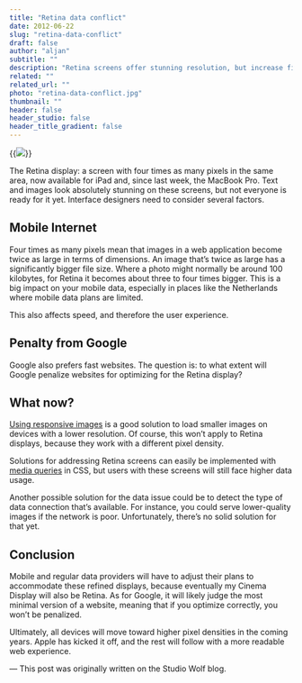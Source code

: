 ```yaml
---
title: "Retina data conflict"
date: 2012-06-22
slug: "retina-data-conflict"
draft: false
author: "aljan"
subtitle: ""
description: "Retina screens offer stunning resolution, but increase file sizes and affect mobile data usage. Solutions like responsive images and media queries help, but there’s still no perfect solution for data consumption."
related: ""
related_url: ""
photo: "retina-data-conflict.jpg"
thumbnail: ""
header: false
header_studio: false
header_title_gradient: false
---
```


{{<image src="retina-data-conflict.jpg">}}

The Retina display: a screen with four times as many pixels in the same area, now available for iPad and, since last week, the MacBook Pro. Text and images look absolutely stunning on these screens, but not everyone is ready for it yet. Interface designers need to consider several factors.

## Mobile Internet

Four times as many pixels mean that images in a web application become twice as large in terms of dimensions. An image that’s twice as large has a significantly bigger file size. Where a photo might normally be around 100 kilobytes, for Retina it becomes about three to four times bigger. This is a big impact on your mobile data, especially in places like the Netherlands where mobile data plans are limited.

This also affects speed, and therefore the user experience.

## Penalty from Google

Google also prefers fast websites. The question is: to what extent will Google penalize websites for optimizing for the Retina display?

## What now?

[Using responsive images](https://www.smashingmagazine.com/2012/06/responsive-images-with-wordress-featured-images/) is a good solution to load smaller images on devices with a lower resolution. Of course, this won’t apply to Retina displays, because they work with a different pixel density.

Solutions for addressing Retina screens can easily be implemented with [media queries](http://seesparkbox.com/foundry/targeting_iphone_4s_retina_display_with_media_queries) in CSS, but users with these screens will still face higher data usage.

Another possible solution for the data issue could be to detect the type of data connection that’s available. For instance, you could serve lower-quality images if the network is poor. Unfortunately, there’s no solid solution for that yet.

## Conclusion

Mobile and regular data providers will have to adjust their plans to accommodate these refined displays, because eventually my Cinema Display will also be Retina. As for Google, it will likely judge the most minimal version of a website, meaning that if you optimize correctly, you won’t be penalized.

Ultimately, all devices will move toward higher pixel densities in the coming years. Apple has kicked it off, and the rest will follow with a more readable web experience.

— This post was originally written on the Studio Wolf blog.
